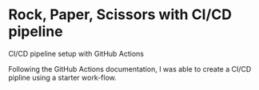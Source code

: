 
# Rock, Paper, Scissors with CI/CD pipeline

CI/CD pipeline setup with GitHub Actions 

Following the GitHub Actions documentation, I was able to create a CI/CD pipline using a starter work-flow. 

